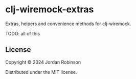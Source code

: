 # clj-wiremock-extras

Extras, helpers and convenience methods for clj-wiremock.

TODO: all of this

## License

Copyright © 2024 Jordan Robinson

Distributed under the MIT license.
